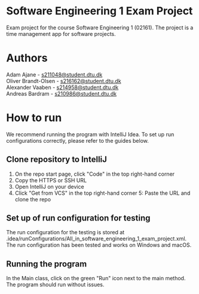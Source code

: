 # Software Engineering 1 Exam Project
Exam project for the course Software Engineering 1 (02161). The project is a time management app for software projects.
# Authors
Adam Ajane - s211048@student.dtu.dk\
Oliver Brandt-Olsen - s216162@student.dtu.dk\
Alexander Vaaben - s214958@student.dtu.dk\
Andreas Bardram - s210986@student.dtu.dk
# How to run
We recommend running the program with IntelliJ Idea. To set up run configurations correctly, please refer to the guides below.
## Clone repository to IntelliJ
1. On the repo start page, click "Code" in the top right-hand corner
2. Copy the HTTPS or SSH URL
3. Open IntelliJ on your device
4. Click "Get from VCS" in the top right-hand corner
5: Paste the URL and clone the repo
## Set up of run configuration for testing
The run configuration for the testing is stored at .idea/runConfigurations/All_in_software_engineering_1_exam_project.xml. The run configuration has been tested and works on Windows and macOS.
## Running the program
In the Main class, click on the green "Run" icon next to the main method. The program should run without issues.
